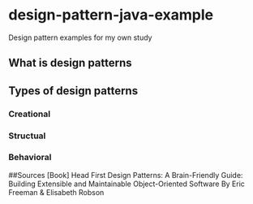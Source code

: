 # design-pattern-java-example

Design pattern examples for my own study

## What is design patterns

## Types of design patterns
### Creational
### Structual
### Behavioral

##Sources
[Book] Head First Design Patterns: A Brain-Friendly Guide: Building Extensible and Maintainable Object-Oriented Software
By Eric Freeman & Elisabeth Robson

